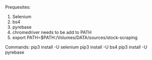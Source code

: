 Prequesites:
1. Selenium
2. bs4
3. pyrebase
4. chromedriver needs to be add to PATH
5. export PATH=$PATH:/Volumes/DATA/sources/stock-scraping

Commands:
pip3 install -U selenium
pip3 install -U bs4
pip3 install -U pyrebase
